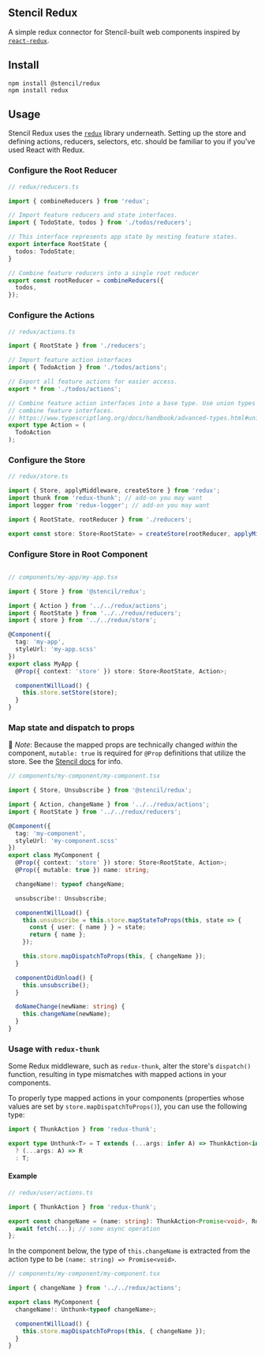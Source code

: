## Stencil Redux

A simple redux connector for Stencil-built web components inspired by [`react-redux`](https://github.com/reduxjs/react-redux).

## Install

```
npm install @stencil/redux
npm install redux
```

## Usage

Stencil Redux uses the [`redux`](https://github.com/reduxjs/redux/) library underneath. Setting up the store and defining actions, reducers, selectors, etc. should be familiar to you if you've used React with Redux.

### Configure the Root Reducer

```typescript
// redux/reducers.ts

import { combineReducers } from 'redux';

// Import feature reducers and state interfaces.
import { TodoState, todos } from './todos/reducers';

// This interface represents app state by nesting feature states.
export interface RootState {
  todos: TodoState;
}

// Combine feature reducers into a single root reducer
export const rootReducer = combineReducers({
  todos,
});
```

### Configure the Actions

```typescript
// redux/actions.ts

import { RootState } from './reducers';

// Import feature action interfaces
import { TodoAction } from './todos/actions';

// Export all feature actions for easier access.
export * from './todos/actions';

// Combine feature action interfaces into a base type. Use union types to
// combine feature interfaces.
// https://www.typescriptlang.org/docs/handbook/advanced-types.html#union-types
export type Action = (
  TodoAction
);
```

### Configure the Store

```typescript
// redux/store.ts

import { Store, applyMiddleware, createStore } from 'redux';
import thunk from 'redux-thunk'; // add-on you may want
import logger from 'redux-logger'; // add-on you may want

import { RootState, rootReducer } from './reducers';

export const store: Store<RootState> = createStore(rootReducer, applyMiddleware(thunk, logger));
```

### Configure Store in Root Component

```typescript

// components/my-app/my-app.tsx

import { Store } from '@stencil/redux';

import { Action } from '../../redux/actions';
import { RootState } from '../../redux/reducers';
import { store } from '../../redux/store';

@Component({
  tag: 'my-app',
  styleUrl: 'my-app.scss'
})
export class MyApp {
  @Prop({ context: 'store' }) store: Store<RootState, Action>;

  componentWillLoad() {
    this.store.setStore(store);
  }
}
```

### Map state and dispatch to props

:memo: *Note*: Because the mapped props are technically changed *within* the component, `mutable: true` is required for `@Prop` definitions that utilize the store. See the [Stencil docs](https://stenciljs.com/docs/properties#prop-value-mutability) for info.

```typescript
// components/my-component/my-component.tsx

import { Store, Unsubscribe } from '@stencil/redux';

import { Action, changeName } from '../../redux/actions';
import { RootState } from '../../redux/reducers';

@Component({
  tag: 'my-component',
  styleUrl: 'my-component.scss'
})
export class MyComponent {
  @Prop({ context: 'store' }) store: Store<RootState, Action>;
  @Prop({ mutable: true }) name: string;

  changeName!: typeof changeName;

  unsubscribe!: Unsubscribe;

  componentWillLoad() {
    this.unsubscribe = this.store.mapStateToProps(this, state => {
      const { user: { name } } = state;
      return { name };
    });

    this.store.mapDispatchToProps(this, { changeName });
  }

  componentDidUnload() {
    this.unsubscribe();
  }

  doNameChange(newName: string) {
    this.changeName(newName);
  }
}
```

### Usage with `redux-thunk`

Some Redux middleware, such as `redux-thunk`, alter the store's `dispatch()` function, resulting in type mismatches with mapped actions in your components.

To properly type mapped actions in your components (properties whose values are set by `store.mapDispatchToProps()`), you can use the following type:

```typescript
import { ThunkAction } from 'redux-thunk';

export type Unthunk<T> = T extends (...args: infer A) => ThunkAction<infer R, any, any, any>
  ? (...args: A) => R
  : T;
```

#### Example

```typescript
// redux/user/actions.ts

import { ThunkAction } from 'redux-thunk';

export const changeName = (name: string): ThunkAction<Promise<void>, RootState, void, Action> => async (dispatch, getState) => {
  await fetch(...); // some async operation
};
```

In the component below, the type of `this.changeName` is extracted from the action type to be `(name: string) => Promise<void>`.

```typescript
// components/my-component/my-component.tsx

import { changeName } from '../../redux/actions';

export class MyComponent {
  changeName!: Unthunk<typeof changeName>;

  componentWillLoad() {
    this.store.mapDispatchToProps(this, { changeName });
  }
}
```
